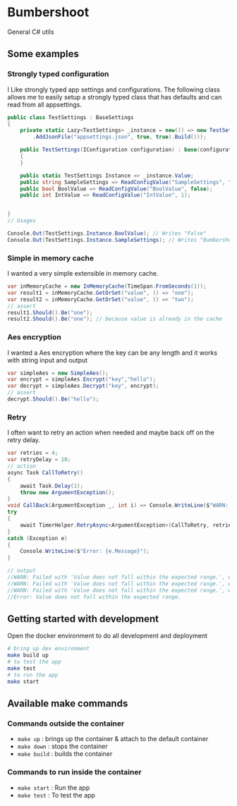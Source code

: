 # Bumbershoot

General C# utils

## Some examples

### Strongly typed configuration

I Like strongly typed app settings and configurations. The following class allows me to easily setup a strongly typed class that has defaults and can read from all appsettings.

```csharp
public class TestSettings : BaseSettings
{
    private static Lazy<TestSettings> _instance = new(() => new TestSettings(new ConfigurationBuilder()
        .AddJsonFile("appsettings.json", true, true).Build()));

    public TestSettings(IConfiguration configuration) : base(configuration, null)
    {
    }

    public static TestSettings Instance => _instance.Value;
    public string SampleSettings => ReadConfigValue("SampleSettings", "Bumbershoot-Sample");
    public bool BoolValue => ReadConfigValue("BoolValue", false);
    public int IntValue => ReadConfigValue("IntValue", 1);


}
// Usages

Console.Out(TestSettings.Instance.BoolValue); // Writes "False"
Console.Out(TestSettings.Instance.SampleSettings); // Writes "Bumbershoot-Sample" (unless the json has other value)
```

### Simple in memory cache

I wanted a very simple extensible in memory cache.

```csharp
var inMemoryCache = new InMemoryCache(TimeSpan.FromSeconds(1));
var result1 = inMemoryCache.GetOrSet("value", () => "one");
var result2 = inMemoryCache.GetOrSet("value", () => "two");
// assert
result1.Should().Be("one");
result2.Should().Be("one"); // because value is already in the cache
```

### Aes encryption

I wanted a Aes encryption where the key can be any length and it works with string input and output

```csharp
var simpleAes = new SimpleAes();
var encrypt = simpleAes.Encrypt("key","hello");
var decrypt = simpleAes.Decrypt("key", encrypt);
// assert
decrypt.Should().Be("hello");
```

### Retry

I often want to retry an action when needed and maybe back off on the retry delay.

```csharp
var retries = 4;
var retryDelay = 10;
// action
async Task CallToRetry()
{
    await Task.Delay(1);
    throw new ArgumentException();
}
void CallBack(ArgumentException _, int i) => Console.WriteLine($"WARN: Failed with '{_.Message}', will retry in {i}ms.");
try
{
    await TimerHelper.RetryAsync<ArgumentException>(CallToRetry, retries, retryDelay, CallBack);
}
catch (Exception e)
{
    Console.WriteLine($"Error: {e.Message}");
}

// output
//WARN: Failed with 'Value does not fall within the expected range.', will retry in 10ms.
//WARN: Failed with 'Value does not fall within the expected range.', will retry in 20ms.
//WARN: Failed with 'Value does not fall within the expected range.', will retry in 40ms.
//Error: Value does not fall within the expected range.

```

## Getting started with development

Open the docker environment to do all development and deployment

```bash
# bring up dev environment
make build up
# to test the app
make test
# to run the app
make start
```

## Available make commands

### Commands outside the container

- `make up` : brings up the container & attach to the default container
- `make down` : stops the container
- `make build` : builds the container

### Commands to run inside the container

- `make start` : Run the app
- `make test` : To test the app
